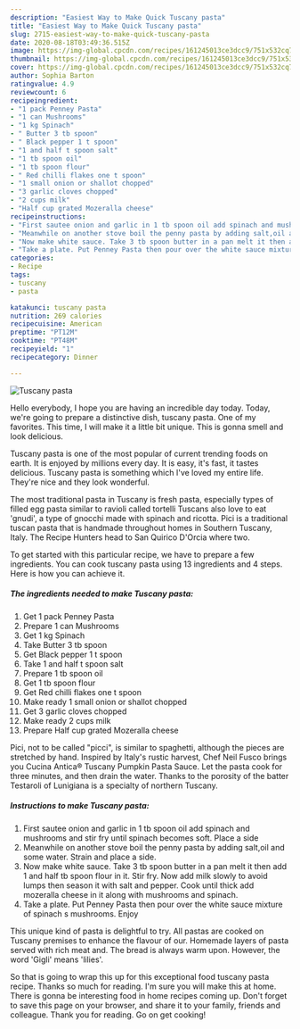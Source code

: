 ```yaml
---
description: "Easiest Way to Make Quick Tuscany pasta"
title: "Easiest Way to Make Quick Tuscany pasta"
slug: 2715-easiest-way-to-make-quick-tuscany-pasta
date: 2020-08-18T03:49:36.515Z
image: https://img-global.cpcdn.com/recipes/161245013ce3dcc9/751x532cq70/tuscany-pasta-recipe-main-photo.jpg
thumbnail: https://img-global.cpcdn.com/recipes/161245013ce3dcc9/751x532cq70/tuscany-pasta-recipe-main-photo.jpg
cover: https://img-global.cpcdn.com/recipes/161245013ce3dcc9/751x532cq70/tuscany-pasta-recipe-main-photo.jpg
author: Sophia Barton
ratingvalue: 4.9
reviewcount: 6
recipeingredient:
- "1 pack Penney Pasta"
- "1 can Mushrooms"
- "1 kg Spinach"
- " Butter 3 tb spoon"
- " Black pepper 1 t spoon"
- "1 and half t spoon salt"
- "1 tb spoon oil"
- "1 tb spoon flour"
- " Red chilli flakes one t spoon"
- "1 small onion or shallot chopped"
- "3 garlic cloves chopped"
- "2 cups milk"
- "Half cup grated Mozeralla cheese"
recipeinstructions:
- "First sautee onion and garlic in 1 tb spoon oil add spinach and mushrooms and stir fry until spinach becomes soft. Place a side"
- "Meanwhile on another stove boil the penny pasta by adding salt,oil and some water. Strain and place a side."
- "Now make white sauce. Take 3 tb spoon butter in a pan melt it then add 1 and half tb spoon flour in it. Stir fry. Now add milk slowly to avoid lumps then season it with salt and pepper. Cook until thick add mozeralla cheese in it along with mushrooms and spinach."
- "Take a plate. Put Penney Pasta then pour over the white sauce mixture of spinach s mushrooms. Enjoy"
categories:
- Recipe
tags:
- tuscany
- pasta

katakunci: tuscany pasta 
nutrition: 269 calories
recipecuisine: American
preptime: "PT12M"
cooktime: "PT48M"
recipeyield: "1"
recipecategory: Dinner

---
```



![Tuscany pasta](https://img-global.cpcdn.com/recipes/161245013ce3dcc9/751x532cq70/tuscany-pasta-recipe-main-photo.jpg)

Hello everybody, I hope you are having an incredible day today. Today, we're going to prepare a distinctive dish, tuscany pasta. One of my favorites. This time, I will make it a little bit unique. This is gonna smell and look delicious.

Tuscany pasta is one of the most popular of current trending foods on earth. It is enjoyed by millions every day. It is easy, it's fast, it tastes delicious. Tuscany pasta is something which I've loved my entire life. They're nice and they look wonderful.

The most traditional pasta in Tuscany is fresh pasta, especially types of filled egg pasta similar to ravioli called tortelli Tuscans also love to eat &#39;gnudi&#39;, a type of gnocchi made with spinach and ricotta. Pici is a traditional tuscan pasta that is handmade throughout homes in Southern Tuscany, Italy. The Recipe Hunters head to San Quirico D&#39;Orcia where two.


To get started with this particular recipe, we have to prepare a few ingredients. You can cook tuscany pasta using 13 ingredients and 4 steps. Here is how you can achieve it.

<!--inarticleads1-->

##### The ingredients needed to make Tuscany pasta:

1. Get 1 pack Penney Pasta
1. Prepare 1 can Mushrooms
1. Get 1 kg Spinach
1. Take  Butter 3 tb spoon
1. Get  Black pepper 1 t spoon
1. Take 1 and half t spoon salt
1. Prepare 1 tb spoon oil
1. Get 1 tb spoon flour
1. Get  Red chilli flakes one t spoon
1. Make ready 1 small onion or shallot chopped
1. Get 3 garlic cloves chopped
1. Make ready 2 cups milk
1. Prepare Half cup grated Mozeralla cheese


Pici, not to be called &#34;picci&#34;, is similar to spaghetti, although the pieces are stretched by hand. Inspired by Italy&#39;s rustic harvest, Chef Neil Fusco brings you Cucina Antica® Tuscany Pumpkin Pasta Sauce. Let the pasta cook for three minutes, and then drain the water. Thanks to the porosity of the batter Testaroli of Lunigiana is a specialty of northern Tuscany. 

<!--inarticleads2-->

##### Instructions to make Tuscany pasta:

1. First sautee onion and garlic in 1 tb spoon oil add spinach and mushrooms and stir fry until spinach becomes soft. Place a side
1. Meanwhile on another stove boil the penny pasta by adding salt,oil and some water. Strain and place a side.
1. Now make white sauce. Take 3 tb spoon butter in a pan melt it then add 1 and half tb spoon flour in it. Stir fry. Now add milk slowly to avoid lumps then season it with salt and pepper. Cook until thick add mozeralla cheese in it along with mushrooms and spinach.
1. Take a plate. Put Penney Pasta then pour over the white sauce mixture of spinach s mushrooms. Enjoy


This unique kind of pasta is delightful to try. All pastas are cooked on Tuscany premises to enhance the flavour of our. Homemade layers of pasta served with rich meat and. The bread is always warm upon. However, the word &#39;Gigli&#39; means &#39;lilies&#39;. 

So that is going to wrap this up for this exceptional food tuscany pasta recipe. Thanks so much for reading. I'm sure you will make this at home. There is gonna be interesting food in home recipes coming up. Don't forget to save this page on your browser, and share it to your family, friends and colleague. Thank you for reading. Go on get cooking!
